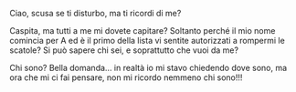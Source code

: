 Ciao, scusa se ti disturbo, ma ti ricordi di me?

Caspita, ma tutti a me mi dovete capitare? Soltanto perché il mio nome comincia per A ed è il primo della lista 
vi sentite autorizzati a rompermi le scatole?
Si può sapere chi sei, e soprattutto che vuoi da me?

Chi sono? Bella domanda... in realtà io mi stavo chiedendo dove sono, ma ora che mi ci fai pensare, non mi ricordo 
nemmeno chi sono!!!
